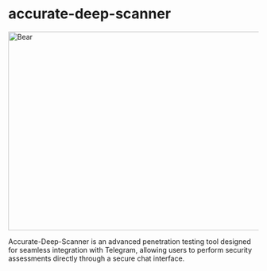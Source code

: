 # accurate-deep-scanner


<img width="1536" height="400" alt="Bear" src="https://github.com/user-attachments/assets/67c67b40-459b-47ab-b250-9224807127f2" />

Accurate-Deep-Scanner is an advanced penetration testing tool designed for seamless integration with Telegram, allowing users to perform security assessments directly through a secure chat interface.
